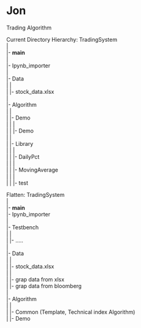 # Jon
Trading Algorithm  

Current Directory Hierarchy:
TradingSystem  
 |  
 |- __main__  
 |  
 |- Ipynb_importer  
 |  
 |- Data  
 |   |  
 |   |- stock_data.xlsx  
 |  
 |- Algorithm  
 |   |  
 |   |- Demo  
 |   |   |  
 |   |   |- Demo  
 |   |  
 |   |- Library  
 |   |   |  
 |   |   |- DailyPct  
 |   |   |  
 |   |   |- MovingAverage  
 |   |   |  
 |   |   |- test  
 
 Flatten:
 TradingSystem  
 |  
 |- __main__  
 |- Ipynb_importer  
 |  
 |- Testbench  
 |   |  
 |   |- .....  
 |  
 |- Data  
 |   |  
 |   |- stock_data.xlsx  
 |   |  
 |   |- grap data from xlsx  
 |   |- grap data from bloomberg  
 |   
 |- Algorithm  
 |   |  
 |   |- Common (Template, Technical index Algorithm)  
 |   |- Demo  
 
 
